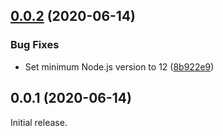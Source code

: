 ## [0.0.2](https://github.com/prantlf/graphviz-cli/compare/v0.0.1...v0.0.2) (2020-06-14)

### Bug Fixes

* Set minimum Node.js version to 12 ([8b922e9](https://github.com/prantlf/graphviz-cli/commit/8b922e9fd9fbf6f9c433a4c2ca23f0a12c15ed6c))

## 0.0.1 (2020-06-14)

Initial release.

